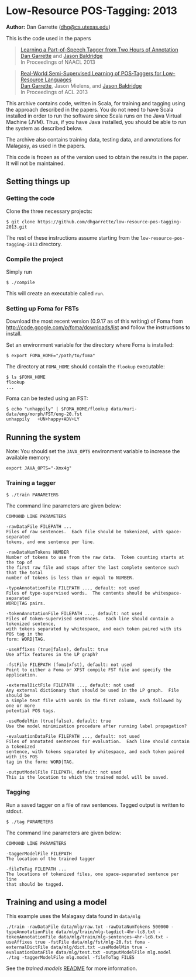 [Dan Garrette]: http://cs.utexas.edu/~dhg
[Jason Baldridge]: http://www.jasonbaldridge.com


# Low-Resource POS-Tagging: 2013

**Author:** Dan Garrette (dhg@cs.utexas.edu)



This is the code used in the papers

> [Learning a Part-of-Speech Tagger from Two Hours of Annotation](http://www.cs.utexas.edu/users/dhg/papers/garrette_baldridge_naacl2013.pdf)  
> [Dan Garrette] and [Jason Baldridge]  
> In Proceedings of NAACL 2013  

> [Real-World Semi-Supervised Learning of POS-Taggers for Low-Resource Languages](http://www.cs.utexas.edu/users/dhg/papers/garrette_mielens_baldridge_acl2013.pdf)  
> [Dan Garrette], Jason Mielens, and [Jason Baldridge]  
> In Proceedings of ACL 2013  


This archive contains code, written in Scala, for training and tagging using the approach described in the papers.
You do not need to have Scala installed in order to run the software since Scala runs on the Java Virtual Machine (JVM).
Thus, if you have Java installed, you should be able to run the system as described below.

The archive also contains training data, testing data, and annotations for Malagasy, as used in the papers.


This code is frozen as of the version used to obtain the results in the paper. It will not be maintained.


## Setting things up


### Getting the code

Clone the three necessary projects:

    $ git clone https://github.com/dhgarrette/low-resource-pos-tagging-2013.git
    
    
The rest of these instructions assume starting from the `low-resource-pos-tagging-2013` directory.


### Compile the project

Simply run

    $ ./compile
    
This will create an executable called `run`.


### Setting up Foma for FSTs

Download the most recent version (0.9.17 as of this writing) of Foma from 
http://code.google.com/p/foma/downloads/list and follow the instructions to install.

Set an environment variable for the directory where Foma is installed:

    $ export FOMA_HOME="/path/to/foma"
    
The directory at `FOMA_HOME` should contain the `flookup` executable:

    $ ls $FOMA_HOME
    flookup
    ...

Foma can be tested using an FST:

    $ echo "unhappily" | $FOMA_HOME/flookup data/muri-data/eng/morph/FST/eng-20.fst
    unhappily   +UN+happy+ADV+LY


## Running the system

Note: You should set the `JAVA_OPTS` environment variable to increase the available memory:

    export JAVA_OPTS="-Xmx4g"
    
    
### Training a tagger

    $ ./train PARAMETERS
    
The command line parameters are given below:

    COMMAND LINE PARAMETERS
    
    -rawDataFile FILEPATH ...
    Files of raw sentences.  Each file should be tokenized, with space-separated
    tokens, and one sentence per line.

    -rawDataNumTokens NUMBER
    Number of tokens to use from the raw data.  Token counting starts at the top of
    the first raw file and stops after the last complete sentence such that the total
    number of tokens is less than or equal to NUMBER.

    -typeAnnotationFile FILEPATH ..., default: not used
    Files of type-supervised words.  The contents should be whitespace-separated 
    WORD|TAG pairs.

    -tokenAnnotationFile FILEPATH ..., default: not used
    Files of token-supervised sentences.  Each line should contain a tokenized sentence,
    with tokens separated by whitespace, and each token paired with its POS tag in the
    form: WORD|TAG.

    -useAffixes (true|false), default: true
    Use affix features in the LP graph?

    -fstFile FILEPATH (foma|xfst), default: not used
    Point to either a Foma or XFST compile FST file and specify the application.

    -externalDictFile FILEPATH ..., default: not used
    Any external dictionary that should be used in the LP graph.  File should be
    a simple text file with words in the first column, each followed by one or more
    potential POS tags.

    -useModelMin (true|false), default: true
    Use the model minimization procedure after running label propagation?

    -evaluationDataFile FILEPATH ..., default: not used
    Files of annotated sentences for evaluation.  Each line should contain a tokenized
    sentence, with tokens separated by whitespace, and each token paired with its POS
    tag in the form: WORD|TAG.

    -outputModelFile FILEPATH, default: not used
    This is the location to which the trained model will be saved.


### Tagging

Run a saved tagger on a file of raw sentences.
Tagged output is written to stdout.

    $ ./tag PARAMETERS
    
The command line parameters are given below:

    COMMAND LINE PARAMETERS
    
    -taggerModelFile FILEPATH
    The location of the trained tagger

    -fileToTag FILEPATH ...
    The locations of tokenized files, one space-separated sentence per line
    that should be tagged.


## Training and using a model 

This example uses the Malagasy data found in `data/mlg`

    ./train -rawDataFile data/mlg/raw.txt -rawDataNumTokens 500000 -typeAnnotationFile data/mlg/train/mlg-tagdict-4hr-lc8.txt -tokenAnnotationFile data/mlg/train/mlg-sentences-4hr-lc8.txt -useAffixes true -fstFile data/mlg/fst/mlg-20.fst foma -externalDictFile data/mlg/dict.txt -useModelMin true -evaluationDataFile data/mlg/test.txt -outputModelFile mlg.model
    ./tag -taggerModelFile mlg.model -fileToTag FILES

See the *trained models* [README](https://github.com/dhgarrette/low-resource-pos-tagging-2013/tree/master/data/trained_models) for more information.

